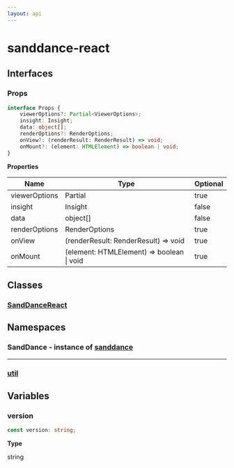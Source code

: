 ```yaml
---
layout: api
---
```


# sanddance-react

## Interfaces

### Props

```typescript
interface Props {
    viewerOptions?: Partial<ViewerOptions>;
    insight: Insight;
    data: object[];
    renderOptions?: RenderOptions;
    onView?: (renderResult: RenderResult) => void;
    onMount?: (element: HTMLElement) => boolean | void;
}
```

**Properties**

| Name          | Type                                          | Optional |
| ------------- | --------------------------------------------- | -------- |
| viewerOptions | Partial<ViewerOptions>                        | true     |
| insight       | Insight                                       | false    |
| data          | object[]                                      | false    |
| renderOptions | RenderOptions                                 | true     |
| onView        | (renderResult: RenderResult) => void          | true     |
| onMount       | (element: HTMLElement) => boolean &#124; void | true     |

## Classes

### [SandDanceReact][ClassDeclaration-0]


## Namespaces

### SandDance - instance of [sanddance](../../../sanddance/v2/api)

----------

### [util][NamespaceImport-1]


## Variables

### version

```typescript
const version: string;
```

**Type**

string

[SourceFile-0]: index.html#indexts
[InterfaceDeclaration-0]: index.html#props
[ClassDeclaration-0]: sanddancereact.html#sanddancereact
[NamespaceImport-0]: sanddance.html#sanddance
[NamespaceImport-1]: util.html#util
[VariableDeclaration-2]: index.html#version